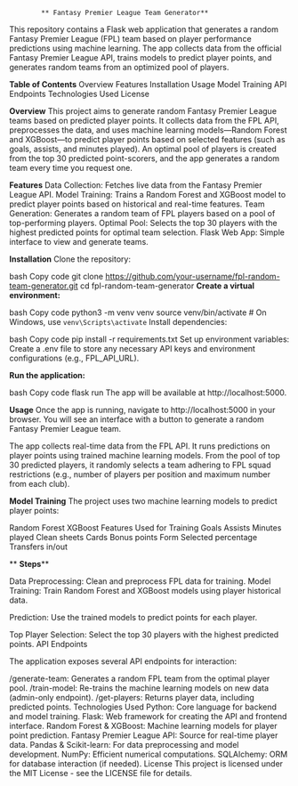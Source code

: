             ** Fantasy Premier League Team Generator**
This repository contains a Flask web application that generates a random Fantasy Premier League (FPL) team based on player performance predictions using machine learning. The app collects data from the official Fantasy Premier League API, trains models to predict player points, and generates random teams from an optimized pool of players.

**Table of Contents**
Overview
Features
Installation
Usage
Model Training
API Endpoints
Technologies Used
License

**Overview**
This project aims to generate random Fantasy Premier League teams based on predicted player points. It collects data from the FPL API, preprocesses the data, and uses machine learning models—Random Forest and XGBoost—to predict player points based on selected features (such as goals, assists, and minutes played). An optimal pool of players is created from the top 30 predicted point-scorers, and the app generates a random team every time you request one.

**Features**
Data Collection: Fetches live data from the Fantasy Premier League API.
Model Training: Trains a Random Forest and XGBoost model to predict player points based on historical and real-time features.
Team Generation: Generates a random team of FPL players based on a pool of top-performing players.
Optimal Pool: Selects the top 30 players with the highest predicted points for optimal team selection.
Flask Web App: Simple interface to view and generate teams.

**Installation**
Clone the repository:

bash
Copy code
git clone https://github.com/your-username/fpl-random-team-generator.git
cd fpl-random-team-generator
**Create a virtual environment:**

bash
Copy code
python3 -m venv venv
source venv/bin/activate  # On Windows, use `venv\Scripts\activate`
Install dependencies:

bash
Copy code
pip install -r requirements.txt
Set up environment variables: Create a .env file to store any necessary API keys and environment configurations (e.g., FPL_API_URL).

**Run the application:**

bash
Copy code
flask run
The app will be available at http://localhost:5000.

**Usage**
Once the app is running, navigate to http://localhost:5000 in your browser. You will see an interface with a button to generate a random Fantasy Premier League team.

The app collects real-time data from the FPL API.
It runs predictions on player points using trained machine learning models.
From the pool of top 30 predicted players, it randomly selects a team adhering to FPL squad restrictions (e.g., number of players per position and maximum number from each club).


**Model Training**
The project uses two machine learning models to predict player points:

Random Forest
XGBoost
Features Used for Training
Goals
Assists
Minutes played
Clean sheets
Cards
Bonus points
Form
Selected percentage
Transfers in/out

**
**Steps****

Data Preprocessing: Clean and preprocess FPL data for training.
Model Training: Train Random Forest and XGBoost models using player historical data.

Prediction: Use the trained models to predict points for each player.

Top Player Selection: Select the top 30 players with the highest predicted points.
API Endpoints

The application exposes several API endpoints for interaction:

/generate-team: Generates a random FPL team from the optimal player pool.
/train-model: Re-trains the machine learning models on new data (admin-only endpoint).
/get-players: Returns player data, including predicted points.
Technologies Used
Python: Core language for backend and model training.
Flask: Web framework for creating the API and frontend interface.
Random Forest & XGBoost: Machine learning models for player point prediction.
Fantasy Premier League API: Source for real-time player data.
Pandas & Scikit-learn: For data preprocessing and model development.
NumPy: Efficient numerical computations.
SQLAlchemy: ORM for database interaction (if needed).
License
This project is licensed under the MIT License - see the LICENSE file for details.
